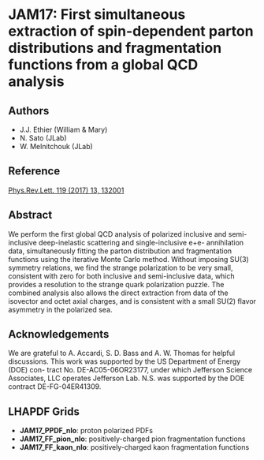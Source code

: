 # JAM17: First simultaneous extraction of spin-dependent parton distributions and fragmentation functions from a global QCD analysis

## Authors

- J.J. Ethier (William & Mary)
- N. Sato (JLab)
- W. Melnitchouk (JLab)

## Reference

[Phys.Rev.Lett. 119 (2017) 13, 132001](https://inspirehep.net/literature/1599958)

## Abstract

We perform the first global QCD analysis of polarized inclusive and semi-inclusive deep-inelastic 
scattering and single-inclusive e+e- annihilation data, simultaneously fitting the parton 
distribution and fragmentation functions using the iterative Monte Carlo method. Without imposing 
SU(3) symmetry relations, we find the strange polarization to be very small, consistent with zero 
for both inclusive and semi-inclusive data, which provides a resolution to the strange quark 
polarization puzzle. The combined analysis also allows the direct extraction from data of the 
isovector and octet axial charges, and is consistent with a small SU(2) flavor asymmetry in the 
polarized sea.


## Acknowledgements

We are grateful to A. Accardi, S. D. Bass and A. W. Thomas for helpful discussions. This work was 
supported by the US Department of Energy (DOE) con- tract No. DE-AC05-06OR23177, under which Jefferson 
Science Associates, LLC operates Jefferson Lab. N.S. was supported by the DOE contract DE-FG-04ER41309.


## LHAPDF Grids

- **JAM17_PPDF_nlo**: proton polarized PDFs
- **JAM17_FF_pion_nlo**: positively-charged pion fragmentation functions
- **JAM17_FF_kaon_nlo**: positively-charged kaon fragmentation functions
